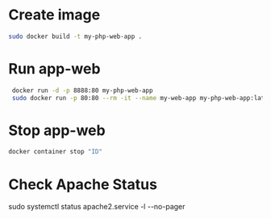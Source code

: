 # Create image
```bash
sudo docker build -t my-php-web-app .
```

# Run app-web
```bash
 docker run -d -p 8888:80 my-php-web-app
 sudo docker run -p 80:80 --rm -it --name my-web-app my-php-web-app:latest

```
# Stop app-web
```bash 
docker container stop "ID"
```

# Check Apache Status
sudo systemctl status apache2.service -l --no-pager